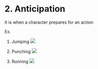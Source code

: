# 2. Anticipation
It is when a character prepares for an action

Ex. 
1. Jumping
	![](https://i.imgur.com/cdygPdv.gif)

2. Punching
	![](https://i.imgur.com/dVSI2Kd.gif)

3. Running
	![](https://i.imgur.com/Q86X5ZJ.gif)


